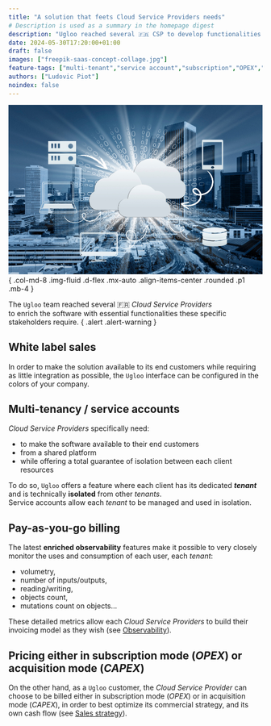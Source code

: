 ```yaml
---
title: "A solution that feets Cloud Service Providers needs"
# Description is used as a summary in the homepage digest
description: "Ugloo reached several 🇫🇷 CSP to develop functionalities these specific stakeholders require."
date: 2024-05-30T17:20:00+01:00
draft: false
images: ["freepik-saas-concept-collage.jpg"]
feature-tags: ["multi-tenant","service account","subscription","OPEX","CAPEX","CSP-friendly"]
authors: ["Ludovic Piot"]
noindex: false
---
```


![Cloud Service Provider](freepik-saas-concept-collage.jpg "Cloud Service Provider")
{ .col-md-8 .img-fluid .d-flex .mx-auto .align-items-center .rounded .p1 .mb-4 }

The `Ugloo` team reached several 🇫🇷 _Cloud Service Providers_  
to enrich the software with essential functionalities these specific stakeholders require.
{ .alert .alert-warning }

## White label sales

In order to make the solution available to its end customers while requiring as little integration as possible, the `Ugloo` interface can be configured in the colors of your company.

## Multi-tenancy / service accounts

_Cloud Service Providers_ specifically need:

- to make the software available to their end customers
- from a shared platform
- while offering a total guarantee of isolation between each client resources

To do so, `Ugloo` offers a feature where each client has its dedicated **_tenant_** and is technically **isolated** from other _tenants_.  
Service accounts allow each _tenant_ to be managed and used in isolation.

## Pay-as-you-go billing

The latest **enriched observability** features make it possible to very closely monitor the uses and consumption of each user, each _tenant_:

- volumetry,
- number of inputs/outputs,
- reading/writing,
- objects count,
- mutations count on objects…  
  
These detailed metrics allow each _Cloud Service Providers_ to build their invoicing model as they wish (see [Observability](../observability)).

## Pricing either in subscription mode (_OPEX_) or acquisition mode (_CAPEX_)

On the other hand, as a `Ugloo` customer, the _Cloud Service Provider_ can choose to be billed either in subscription mode (_OPEX_) or in acquisition mode (_CAPEX_), in order to best optimize its commercial strategy, and its own cash flow (see [Sales strategy](../sale-strategy)).